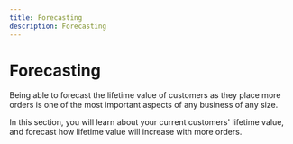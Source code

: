 ```yaml
---
title: Forecasting
description: Forecasting
---
```

# Forecasting

Being able to forecast the lifetime value of customers as they place more orders is one of the most important aspects of any business of any size.

In this section, you will learn about your current customers' lifetime value, and forecast how lifetime value will increase with more orders.
